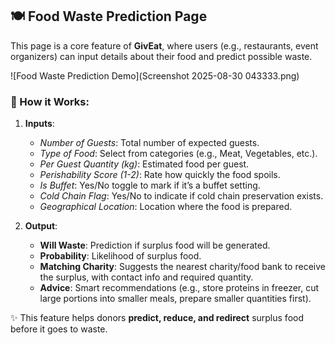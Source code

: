 ## 🍽️ Food Waste Prediction Page  

This page is a core feature of **GivEat**, where users (e.g., restaurants, event organizers) can input details about their food and predict possible waste.  

![Food Waste Prediction Demo](Screenshot 2025-08-30 043333.png)

### 🔑 How it Works:  
1. **Inputs**:  
   - *Number of Guests*: Total number of expected guests.  
   - *Type of Food*: Select from categories (e.g., Meat, Vegetables, etc.).  
   - *Per Guest Quantity (kg)*: Estimated food per guest.  
   - *Perishability Score (1-2)*: Rate how quickly the food spoils.  
   - *Is Buffet*: Yes/No toggle to mark if it’s a buffet setting.  
   - *Cold Chain Flag*: Yes/No to indicate if cold chain preservation exists.  
   - *Geographical Location*: Location where the food is prepared.  

2. **Output**:  
   - **Will Waste**: Prediction if surplus food will be generated.  
   - **Probability**: Likelihood of surplus food.  
   - **Matching Charity**: Suggests the nearest charity/food bank to receive the surplus, with contact info and required quantity.  
   - **Advice**: Smart recommendations (e.g., store proteins in freezer, cut large portions into smaller meals, prepare smaller quantities first).  

✨ This feature helps donors **predict, reduce, and redirect** surplus food before it goes to waste.
